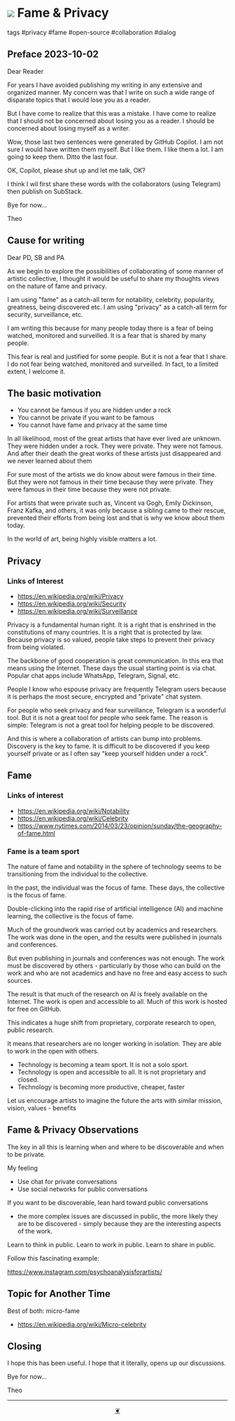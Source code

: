 # [![](https://pushme-pullyou.github.io/assets/svg/octicon.svg )](https://github.com/theo-armour/pages/blob/main/00-journal/2023-10-02-fame-privacy.md)  Fame & Privacy

tags #privacy #fame #open-source #collaboration #dialog

## Preface 2023-10-02

Dear Reader

For years I have avoided publishing my writing in any extensive and organized manner. My concern was that I write on such a wide range of disparate topics that I would lose you as a reader.

But I have come to realize that this was a mistake. I have come to realize that I should not be concerned about losing you as a reader. I should be concerned about losing myself as a writer.

Wow, those last two sentences were generated by GitHub Copilot. I am not sure I would have written them myself. But I like them. I like them a lot. I am going to keep them. Ditto the last four.

OK, Copilot, please shut up and let me talk, OK?

I think I wil first share these words with the collaborators (using Telegram) then publish on SubStack.

Bye for now...

Theo


## Cause for writing

Dear PD, SB and PA

As we begin to explore the possibilities of collaborating of some manner of artistic collective, I thought it would be useful to share my thoughts views on the nature of fame and privacy.

I am using "fame" as a catch-all term for notability, celebrity, popularity, greatness, being discovered etc. I am using "privacy" as a catch-all term for security, surveillance, etc.

I am writing this because for many people today there is a fear of being watched, monitored and surveilled. It is a fear that is shared by many people.

This fear is real and justified for some people. But it is not a fear that I share. I do not fear being watched, monitored and surveilled. In fact, to a limited extent, I welcome it.


## The basic motivation

* You cannot be famous if you are hidden under a rock
* You cannot be private if you want to be famous
* You cannot have fame and privacy at the same time

In all likelihood, most of the great artists that have ever lived are unknown. They were hidden under a rock. They were private. They were not famous. And after their death the great works of these artists just disappeared and we never learned about them

For sure most of the artists we do know about were famous in their time. But they were not famous in their time because they were private. They were famous in their time because they were not private.

For artists that were private such as, Vincent va Gogh, Emily Dickinson, Franz Kafka, and others, it was only because a sibling came to their rescue, prevented their efforts from being lost and that is why we know about them today.

In the world of art, being highly visible matters a lot.

## Privacy

### Links of Interest

* https://en.wikipedia.org/wiki/Privacy
* https://en.wikipedia.org/wiki/Security
* https://en.wikipedia.org/wiki/Surveillance

Privacy is a fundamental human right. It is a right that is enshrined in the constitutions of many countries. It is a right that is protected by law. Because privacy is so valued, people take steps to prevent their privacy from being violated.

The backbone of good cooperation is great communication. In this era that means using the Internet. These days the usual starting point is via chat. Popular chat apps include WhatsApp, Telegram, Signal, etc.

People I know who espouse privacy are frequently Telegram users because it is perhaps the most secure, encrypted and "private" chat system.

For people who seek privacy and fear surveillance, Telegram is a wonderful tool. But it is not a great tool for people who seek fame. The reason is simple: Telegram is not a great tool for helping people to be discovered.

And this is where a collaboration of artists can bump into problems.
Discovery is the key to fame. It is difficult to be discovered if you keep yourself private or as I often say "keep yourself hidden under a rock".


## Fame

### Links of interest

* https://en.wikipedia.org/wiki/Notability
* https://en.wikipedia.org/wiki/Celebrity
* https://www.nytimes.com/2014/03/23/opinion/sunday/the-geography-of-fame.html

### Fame is a team sport

The nature of fame and notability in the sphere of technology seems to be transitioning from the individual to the collective.

In the past, the individual was the focus of fame. These days, the collective is the focus of fame.

Double-clicking into the rapid rise of artificial intelligence (AI) and machine learning, the collective is the focus of fame.

Much of the groundwork was carried out by academics and researchers. The work was done in the open, and the results were published in journals and conferences.

But even publishing in journals and conferences was not enough. The work must be discovered by others - particularly by those who can build on the work and who are not academics and have no free and easy access to such sources.

The result is that much of the research on AI is freely available on the Internet. The work is open and accessible to all. Much of this work is hosted for free on GitHub.

This indicates a huge shift from proprietary, corporate research to open, public research.

It means that researchers are no longer working in isolation. They are able to work in the open with others.

* Technology is becoming a team sport. It is not a solo sport.
* Technology is open and accessible to all. It is not proprietary and closed.
* Technology is becoming more productive, cheaper, faster

Let us encourage artists to imagine the future the arts with similar mission, vision, values - benefits


## Fame & Privacy Observations

The key in all this is learning when and where to be discoverable and when to be private.

My feeling

* Use chat for private conversations
* Use social networks for public conversations

If you want to be discoverable, lean hard toward public conversations

* the more complex issues are discussed in public, the more likely they are to be discovered - simply because they are the interesting aspects of the work.

Learn to think in public. Learn to work in public. Learn to share in public.

Follow this fascinating example:

https://www.instagram.com/psychoanalysisforartists/


## Topic for Another Time

Best of both: micro-fame

* https://en.wikipedia.org/wiki/Micro-celebrity

## Closing

I hope this has been useful. I hope that it literally, opens up our discussions.

Bye for now...

Theo



***

<center title="Hello! Click me to go up to the top" ><a class=aDingbat href=javascript:window.scrollTo(0,0);> ❦ </a></center>
